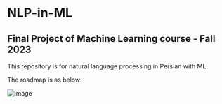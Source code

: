 # NLP-in-ML
## Final Project of Machine Learning course - Fall 2023
This repository is for natural language processing in Persian with ML.

The roadmap is as below:

![image](https://github.com/user-attachments/assets/6f0ecb64-5cf1-4906-9d0e-48405ba89d6f)
